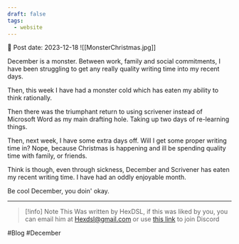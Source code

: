 ```yaml
---
draft: false
tags:
  - website
---
```


📆 Post date: 2023-12-18
![[MonsterChristmas.jpg]]

December is a monster. Between work, family and social commitments, I have been struggling to get any really quality writing time into my recent days.

Then, this week I have had a monster cold which has eaten my ability to think rationally.

Then there was the triumphant return to using scrivener instead of Microsoft Word as my main drafting hole. Taking up two days of re-learning things.

Then, next week, I have some extra days off. Will I get some proper writing time in? Nope, because Christmas is happening and ill be spending quality time with family, or friends.

Think is though, even through sickness, December and Scrivener has eaten my recent writing time. I have had an oddly enjoyable month.

Be cool December, you doin' okay.

---

> [!info] Note
> This Was written by HexDSL, if this was liked by you, you can email him at [Hexdsl@gmail.com](mailto:hexdsl@gmail.com) or use [this link](https://discord.hexdsl.com) to join Discord

#Blog #December
